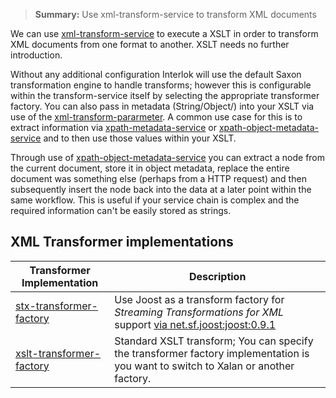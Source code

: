 > **Summary:** Use xml-transform-service to transform XML documents

We can use [xml-transform-service] to execute a XSLT in order to transform XML documents from one format to another. XSLT needs no further introduction.

Without any additional configuration Interlok will use the default Saxon transformation engine to handle transforms; however this is configurable within the transform-service itself by selecting the appropriate transformer factory. You can also pass in metadata (String/Object/) into your XSLT via use of the [xml-transform-pararmeter]. A common use case for this is to extract information via [xpath-metadata-service] or [xpath-object-metadata-service] and to then use those values within your XSLT.

Through use of [xpath-object-metadata-service] you can extract a node from the current document, store it in object metadata, replace the entire document was something else (perhaps from a HTTP request) and then subsequently insert the node back into the data at a later point within the same workflow. This is useful if your service chain is complex and the required information can't be easily stored as strings.

## XML Transformer implementations ##

|Transformer Implementation| Description|
|----|----
|[stx-transformer-factory][]| Use Joost as a transform factory for _Streaming Transformations for XML_ support [via net.sf.joost:joost:0.9.1](http://joost.sourceforge.net/)|
|[xslt-transformer-factory][]| Standard XSLT transform; You can specify the transformer factory implementation is you want to switch to Xalan or another factory. |



[xml-transform-service]: https://nexus.adaptris.net/nexus/content/sites/javadocs/com/adaptris/interlok-core/3.11-SNAPSHOT/com/adaptris/core/transform/XmlTransformService.html
[xml-transform-pararmeter]: https://nexus.adaptris.net/nexus/content/sites/javadocs/com/adaptris/interlok-core/3.11-SNAPSHOT/com/adaptris/core/transform/XmlTransformParameter.html
[xpath-metadata-service]: https://nexus.adaptris.net/nexus/content/sites/javadocs/com/adaptris/interlok-core/3.11-SNAPSHOT/com/adaptris/core/services/metadata/XpathMetadataService.html
[xpath-object-metadata-service]: https://nexus.adaptris.net/nexus/content/sites/javadocs/com/adaptris/interlok-core/3.11-SNAPSHOT/com/adaptris/core/services/metadata/XpathObjectMetadataService.html
[xslt-transformer-factory]: https://nexus.adaptris.net/nexus/content/sites/javadocs/com/adaptris/interlok-core/3.11-SNAPSHOT/com/adaptris/util/text/xml/XsltTransformerFactory.html
[stx-transformer-factory]: https://nexus.adaptris.net/nexus/content/sites/javadocs/com/adaptris/interlok-core/3.11-SNAPSHOT/com/adaptris/util/text/xml/StxTransformerFactory.html
